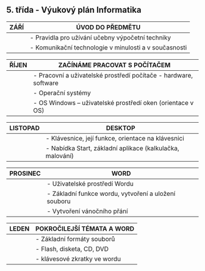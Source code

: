 ## 5. třída - Výukový plán Informatika

| **ZÁŘÍ**      | **ÚVOD DO PŘEDMĚTU**                                  |  
|---------------|-------------------------------------------------------|
|               | - Pravidla pro užívání učebny výpočetní techniky      |
|               | - Komunikační technologie v minulosti a v současnosti |

| **ŘÍJEN** |  **ZAČÍNÁME PRACOVAT S POČÍTAČEM**                               |
|-----------|------------------------------------------------------------------|
|           | - Pracovní a uživatelské prostředí počítače - hardware, software |
|           | - Operační systémy                                               |
|           | -	OS Windows – uživatelské prostředí oken (orientace v OS)       |

| **LISTOPAD** | **DESKTOP**                                               |
|--------------|-----------------------------------------------------------|
|              | - Klávesnice, její funkce, orientace na klávesnici        |
|              | - Nabídka Start, základní aplikace (kalkulačka, malování) |
   
| **PROSINEC** | **WORD**                                                 |
|--------------|----------------------------------------------------------|
|              | - Uživatelské prostředí Wordu                            |
|              | - Základní funkce wordu, vytvoření a uložení souboru     |
|              | - Vytvoření vánočního přání                              |

| **LEDEN**    | **POKROČILEJŠÍ TÉMATA A WORD**                           |
|--------------|----------------------------------------------------------|
|              | - Základní formáty souborů                               |
|              | - Flash, disketa, CD, DVD                                |
|              | - klávesové zkratky ve wordu                             |
